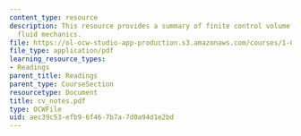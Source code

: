```yaml
---
content_type: resource
description: This resource provides a summary of finite control volume analysis in
  fluid mechanics.
file: https://ol-ocw-studio-app-production.s3.amazonaws.com/courses/1-060-engineering-mechanics-ii-spring-2006/aec39c53efb96f467b7a7d0a94d1e2bd_cv_notes.pdf
file_type: application/pdf
learning_resource_types:
- Readings
parent_title: Readings
parent_type: CourseSection
resourcetype: Document
title: cv_notes.pdf
type: OCWFile
uid: aec39c53-efb9-6f46-7b7a-7d0a94d1e2bd
---
```

